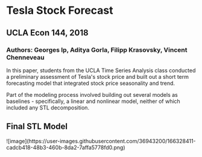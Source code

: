 # Tesla Stock Forecast 
## UCLA Econ 144, 2018

### Authors: Georges Ip, Aditya Gorla, Filipp Krasovsky, Vincent Chenneveau

In this paper, students from the UCLA Time Series Analysis class conducted a preliminary assessment of Tesla's stock price and built out a short term forecasting model that integrated stock price seasonality and trend.

Part of the modeling process involved building out several models as baselines - specifically, a linear and nonlinear model, neither of which included any STL decomposition.

<h2><b>Final STL Model </b></h2>
![image](https://user-images.githubusercontent.com/36943200/166328411-cadcb418-48b3-460b-8da2-7affa5778fd0.png)
